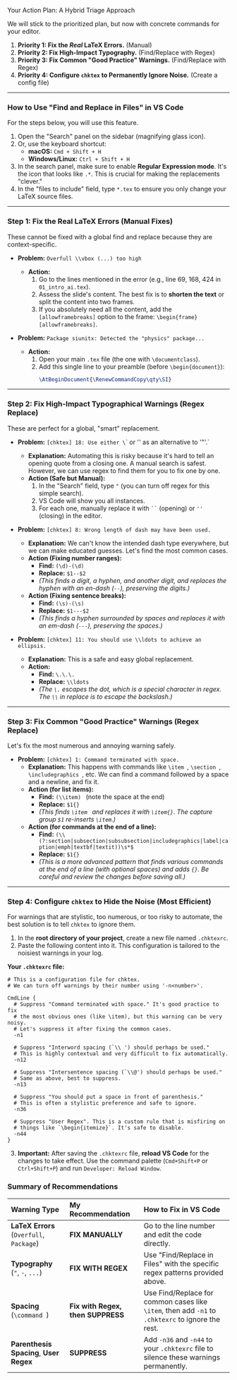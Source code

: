 Your Action Plan: A Hybrid Triage Approach

We will stick to the prioritized plan, but now with concrete commands for your editor.

1. **Priority 1: Fix the _Real_ LaTeX Errors.** (Manual)
2. **Priority 2: Fix High-Impact Typography.** (Find/Replace with Regex)
3. **Priority 3: Fix Common "Good Practice" Warnings.** (Find/Replace with Regex)
4. **Priority 4: Configure `chktex` to Permanently Ignore Noise.** (Create a config file)

---

### How to Use "Find and Replace in Files" in VS Code

For the steps below, you will use this feature.

1. Open the "Search" panel on the sidebar (magnifying glass icon).
2. Or, use the keyboard shortcut:
   - **macOS:** `Cmd + Shift + H`
   - **Windows/Linux:** `Ctrl + Shift + H`
3. In the search panel, make sure to enable **Regular Expression mode**. It's the icon that looks like `.*`. This is crucial for making the replacements "clever."
4. In the "files to include" field, type `*.tex` to ensure you only change your LaTeX source files.

---

### Step 1: Fix the Real LaTeX Errors (Manual Fixes)

These cannot be fixed with a global find and replace because they are context-specific.

- **Problem:** `Overfull \\vbox (...) too high`

  - **Action:**
    1. Go to the lines mentioned in the error (e.g., line 69, 168, 424 in `01_intro_ai.tex`).
    2. Assess the slide's content. The best fix is to **shorten the text** or split the content into two frames.
    3. If you absolutely need all the content, add the `[allowframebreaks]` option to the frame: `\begin{frame}[allowframebreaks]`.

- **Problem:** `Package siunitx: Detected the "physics" package...`

  - **Action:**
    1. Open your main `.tex` file (the one with `\documentclass`).
    2. Add this single line to your preamble (before `\begin{document}`):
       ```latex
       \AtBeginDocument{\RenewCommandCopy\qty\SI}
       ```

---

### Step 2: Fix High-Impact Typographical Warnings (Regex Replace)

These are perfect for a global, "smart" replacement.

- **Problem:** `[chktex] 18: Use either \`\` or '' as an alternative to '\"'.`

  - **Explanation:** Automating this is risky because it's hard to tell an opening quote from a closing one. A manual search is safest. However, we can use regex to find them for you to fix one by one.
  - **Action (Safe but Manual):**
    1. In the "Search" field, type `"` (you can turn off regex for this simple search).
    2. VS Code will show you all instances.
    3. For each one, manually replace it with ` `` ` (opening) or `''` (closing) in the editor.

- **Problem:** `[chktex] 8: Wrong length of dash may have been used.`

  - **Explanation:** We can't know the intended dash type everywhere, but we can make educated guesses. Let's find the most common cases.
  - **Action (Fixing number ranges):**
    - **Find:** `(\d)-(\d)`
    - **Replace:** `$1--$2`
    - _(This finds a digit, a hyphen, and another digit, and replaces the hyphen with an en-dash (`--`), preserving the digits.)_
  - **Action (Fixing sentence breaks):**
    - **Find:** `(\s)-(\s)`
    - **Replace:** `$1---$2`
    - _(This finds a hyphen surrounded by spaces and replaces it with an em-dash (`---`), preserving the spaces.)_

- **Problem:** `[chktex] 11: You should use \\ldots to achieve an ellipsis.`

  - **Explanation:** This is a safe and easy global replacement.
  - **Action:**
    - **Find:** `\.\.\.`
    - **Replace:** `\\ldots`
    - _(The `\.` escapes the dot, which is a special character in regex. The `\\` in replace is to escape the backslash.)_

---

### Step 3: Fix Common "Good Practice" Warnings (Regex Replace)

Let's fix the most numerous and annoying warning safely.

- **Problem:** `[chktex] 1: Command terminated with space.`
  - **Explanation:** This happens with commands like `\item `, `\section `, `\includegraphics `, etc. We can find a command followed by a space and a newline, and fix it.
  - **Action (for list items):**
    - **Find:** `(\\item) ` (note the space at the end)
    - **Replace:** `$1{}`
    - _(This finds `\item ` and replaces it with `\item{}`. The capture group `$1` re-inserts `\item`.)_
  - **Action (for commands at the end of a line):**
    - **Find:** `(\\(?:section|subsection|subsubsection|includegraphics|label|caption|emph|textbf|textit))\s*$`
    - **Replace:** `$1{}`
    - _(This is a more advanced pattern that finds various commands at the end of a line (with optional spaces) and adds `{}`. Be careful and review the changes before saving all.)_

---

### Step 4: Configure `chktex` to Hide the Noise (Most Efficient)

For warnings that are stylistic, too numerous, or too risky to automate, the best solution is to tell `chktex` to ignore them.

1. In the **root directory of your project**, create a new file named `.chktexrc`.
2. Paste the following content into it. This configuration is tailored to the noisiest warnings in your log.

**Your `.chktexrc` file:**

```
# This is a configuration file for chktex.
# We can turn off warnings by their number using '-n<number>'.

CmdLine {
  # Suppress "Command terminated with space." It's good practice to fix
  # the most obvious ones (like \item), but this warning can be very noisy.
  # Let's suppress it after fixing the common cases.
  -n1

  # Suppress "Interword spacing (`\\ ') should perhaps be used."
  # This is highly contextual and very difficult to fix automatically.
  -n12

  # Suppress "Intersentence spacing (`\\@') should perhaps be used."
  # Same as above, best to suppress.
  -n13

  # Suppress "You should put a space in front of parenthesis."
  # This is often a stylistic preference and safe to ignore.
  -n36

  # Suppress "User Regex". This is a custom rule that is misfiring on
  # things like `\begin{itemize}`. It's safe to disable.
  -n44
}
```

3. **Important:** After saving the `.chktexrc` file, **reload VS Code** for the changes to take effect. Use the command palette (`Cmd+Shift+P` or `Ctrl+Shift+P`) and run `Developer: Reload Window`.

### Summary of Recommendations

| Warning Type                             | My Recommendation                 | How to Fix in VS Code                                                                             |
| :--------------------------------------- | :-------------------------------- | :------------------------------------------------------------------------------------------------ |
| **LaTeX Errors** (`Overfull`, `Package`) | **FIX MANUALLY**                  | Go to the line number and edit the code directly.                                                 |
| **Typography** (`"`, `-`, `...`)         | **FIX WITH REGEX**                | Use "Find/Replace in Files" with the specific regex patterns provided above.                      |
| **Spacing** (`\command `)                | **Fix with Regex, then SUPPRESS** | Use Find/Replace for common cases like `\item`, then add `-n1` to `.chktexrc` to ignore the rest. |
| **Parenthesis Spacing**, **User Regex**  | **SUPPRESS**                      | Add `-n36` and `-n44` to your `.chktexrc` file to silence these warnings permanently.             |
